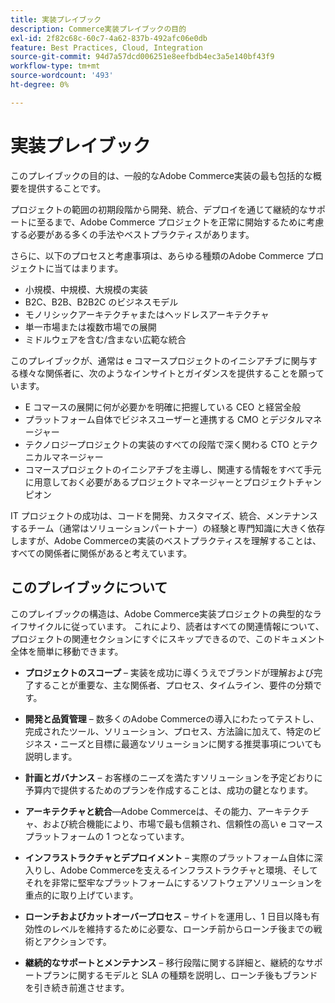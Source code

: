```yaml
---
title: 実装プレイブック
description: Commerce実装プレイブックの目的
exl-id: 2f82c68c-60c7-4a62-837b-492afc06e0db
feature: Best Practices, Cloud, Integration
source-git-commit: 94d7a57dcd006251e8eefbdb4ec3a5e140bf43f9
workflow-type: tm+mt
source-wordcount: '493'
ht-degree: 0%

---
```


# 実装プレイブック

このプレイブックの目的は、一般的なAdobe Commerce実装の最も包括的な概要を提供することです。

プロジェクトの範囲の初期段階から開発、統合、デプロイを通じて継続的なサポートに至るまで、Adobe Commerce プロジェクトを正常に開始するために考慮する必要がある多くの手法やベストプラクティスがあります。

さらに、以下のプロセスと考慮事項は、あらゆる種類のAdobe Commerce プロジェクトに当てはまります。

- 小規模、中規模、大規模の実装
- B2C、B2B、B2B2C のビジネスモデル
- モノリシックアーキテクチャまたはヘッドレスアーキテクチャ
- 単一市場または複数市場での展開
- ミドルウェアを含む/含まない広範な統合

このプレイブックが、通常は e コマースプロジェクトのイニシアチブに関与する様々な関係者に、次のようなインサイトとガイダンスを提供することを願っています。

- E コマースの展開に何が必要かを明確に把握している CEO と経営全般
- プラットフォーム自体でビジネスユーザーと連携する CMO とデジタルマネージャー
- テクノロジープロジェクトの実装のすべての段階で深く関わる CTO とテクニカルマネージャー
- コマースプロジェクトのイニシアチブを主導し、関連する情報をすべて手元に用意しておく必要があるプロジェクトマネージャーとプロジェクトチャンピオン

IT プロジェクトの成功は、コードを開発、カスタマイズ、統合、メンテナンスするチーム（通常はソリューションパートナー）の経験と専門知識に大きく依存しますが、Adobe Commerceの実装のベストプラクティスを理解することは、すべての関係者に関係があると考えています。

## このプレイブックについて

このプレイブックの構造は、Adobe Commerce実装プロジェクトの典型的なライフサイクルに従っています。 これにより、読者はすべての関連情報について、プロジェクトの関連セクションにすぐにスキップできるので、このドキュメント全体を簡単に移動できます。

- **プロジェクトのスコープ** – 実装を成功に導くうえでブランドが理解および完了することが重要な、主な関係者、プロセス、タイムライン、要件の分類です。

- **開発と品質管理** – 数多くのAdobe Commerceの導入にわたってテストし、完成されたツール、ソリューション、プロセス、方法論に加えて、特定のビジネス・ニーズと目標に最適なソリューションに関する推奨事項についても説明します。

- **計画とガバナンス** – お客様のニーズを満たすソリューションを予定どおりに予算内で提供するためのプランを作成することは、成功の鍵となります。

- **アーキテクチャと統合**—Adobe Commerceは、その能力、アーキテクチャ、および統合機能により、市場で最も信頼され、信頼性の高い e コマースプラットフォームの 1 つとなっています。

- **インフラストラクチャとデプロイメント** – 実際のプラットフォーム自体に深入りし、Adobe Commerceを支えるインフラストラクチャと環境、そしてそれを非常に堅牢なプラットフォームにするソフトウェアソリューションを重点的に取り上げています。

- **ローンチおよびカットオーバープロセス** – サイトを運用し、1 日目以降も有効性のレベルを維持するために必要な、ローンチ前からローンチ後までの戦術とアクションです。

- **継続的なサポートとメンテナンス** – 移行段階に関する詳細と、継続的なサポートプランに関するモデルと SLA の種類を説明し、ローンチ後もブランドを引き続き前進させます。
